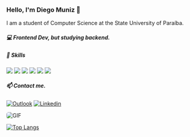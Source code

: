 ### Hello, I'm Diego Muniz 👋
I am a student of Computer Science at the State University of Paraíba.

##### :computer: Frontend Dev, but studying backend.

##### :wrench: Skills
<img src="https://img.shields.io/badge/typescript%20-%23007ACC.svg?&style=for-the-badge&logo=typescript&logoColor=white"> <img src="https://img.shields.io/badge/node.js%20-%2343853D.svg?&style=for-the-badge&logo=node.js&logoColor=white"> <img src="https://img.shields.io/badge/express.js%20-%23404d59.svg?&style=for-the-badge"> <img src="https://img.shields.io/badge/react%20-%2320232a.svg?&style=for-the-badge&logo=react&logoColor=%2361DAFB"> 
<img src="https://img.shields.io/badge/css3%20-%231572B6.svg?&style=for-the-badge&logo=css3&logoColor=white"> <img src="https://img.shields.io/badge/html5%20-%231572B6.svg?&style=for-the-badge&logo=html5&logoColor=orange">

##### 📫 Contact me.
[![Outlook](https://img.shields.io/badge/outlook-diegomunizdev@outlook.com-blue?logo=outlook&logoColor=Red&labelColor=grey)](mailto:diegomunizdev@outlook.com) [![Linkedin](https://img.shields.io/badge/LinkedIn-Diego%20Muniz-blue?logo=Linkedin&logoColor=blue&labelColor=grey)](https://www.linkedin.com/in/diegomuniz13/)

<img align="center" style="border-radius: 5px" alt="GIF" src="https://github-readme-stats.vercel.app/api?username=diegomunizdev&theme=dark&show_icons=true&hide_border=true&include_all_commits=true&count_private=true"/>

[![Top Langs](https://github-readme-stats.vercel.app/api/top-langs/?username=diegomunizdev&theme=dark)](https://github.com/diegomunizdev/github-readme-stats)
